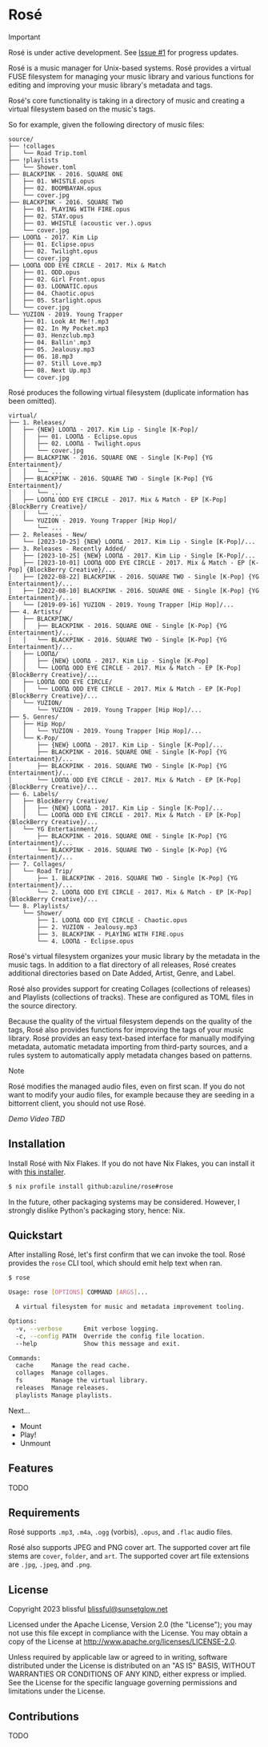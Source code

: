 # Rosé

> [!IMPORTANT]
> Rosé is under active development. See [Issue #1](https://github.com/azuline/rose/issues/1)
> for progress updates.

Rosé is a music manager for Unix-based systems. Rosé provides a virtual FUSE
filesystem for managing your music library and various functions for editing
and improving your music library's metadata and tags.

Rosé's core functionality is taking in a directory of music and creating a
virtual filesystem based on the music's tags.

So for example, given the following directory of music files:

```
source/
├── !collages
│   └── Road Trip.toml
├── !playlists
│   └── Shower.toml
├── BLACKPINK - 2016. SQUARE ONE
│   ├── 01. WHISTLE.opus
│   ├── 02. BOOMBAYAH.opus
│   └── cover.jpg
├── BLACKPINK - 2016. SQUARE TWO
│   ├── 01. PLAYING WITH FIRE.opus
│   ├── 02. STAY.opus
│   ├── 03. WHISTLE (acoustic ver.).opus
│   └── cover.jpg
├── LOOΠΔ - 2017. Kim Lip
│   ├── 01. Eclipse.opus
│   ├── 02. Twilight.opus
│   └── cover.jpg
├── LOOΠΔ ODD EYE CIRCLE - 2017. Mix & Match
│   ├── 01. ODD.opus
│   ├── 02. Girl Front.opus
│   ├── 03. LOONATIC.opus
│   ├── 04. Chaotic.opus
│   ├── 05. Starlight.opus
│   └── cover.jpg
└── YUZION - 2019. Young Trapper
    ├── 01. Look At Me!!.mp3
    ├── 02. In My Pocket.mp3
    ├── 03. Henzclub.mp3
    ├── 04. Ballin'.mp3
    ├── 05. Jealousy.mp3
    ├── 06. 18.mp3
    ├── 07. Still Love.mp3
    ├── 08. Next Up.mp3
    └── cover.jpg
```

Rosé produces the following virtual filesystem (duplicate information has been
omitted).

```
virtual/
├── 1. Releases/
│   ├── {NEW} LOOΠΔ - 2017. Kim Lip - Single [K-Pop]/
│   │   ├── 01. LOOΠΔ - Eclipse.opus
│   │   ├── 02. LOOΠΔ - Twilight.opus
│   │   └── cover.jpg
│   ├── BLACKPINK - 2016. SQUARE ONE - Single [K-Pop] {YG Entertainment}/
│   │   └── ...
│   ├── BLACKPINK - 2016. SQUARE TWO - Single [K-Pop] {YG Entertainment}/
│   │   └── ...
│   ├── LOOΠΔ ODD EYE CIRCLE - 2017. Mix & Match - EP [K-Pop] {BlockBerry Creative}/
│   │   └── ...
│   └── YUZION - 2019. Young Trapper [Hip Hop]/
│       └── ...
├── 2. Releases - New/
│   └── [2023-10-25] {NEW} LOOΠΔ - 2017. Kim Lip - Single [K-Pop]/...
├── 3. Releases - Recently Added/
│   ├── [2023-10-25] {NEW} LOOΠΔ - 2017. Kim Lip - Single [K-Pop]/...
│   ├── [2023-10-01] LOOΠΔ ODD EYE CIRCLE - 2017. Mix & Match - EP [K-Pop] {BlockBerry Creative}/...
│   ├── [2022-08-22] BLACKPINK - 2016. SQUARE TWO - Single [K-Pop] {YG Entertainment}/...
│   ├── [2022-08-10] BLACKPINK - 2016. SQUARE ONE - Single [K-Pop] {YG Entertainment}/...
│   └── [2019-09-16] YUZION - 2019. Young Trapper [Hip Hop]/...
├── 4. Artists/
│   ├── BLACKPINK/
│   │   ├── BLACKPINK - 2016. SQUARE ONE - Single [K-Pop] {YG Entertainment}/...
│   │   └── BLACKPINK - 2016. SQUARE TWO - Single [K-Pop] {YG Entertainment}/...
│   ├── LOOΠΔ/
│   │   ├── {NEW} LOOΠΔ - 2017. Kim Lip - Single [K-Pop]
│   │   └── LOOΠΔ ODD EYE CIRCLE - 2017. Mix & Match - EP [K-Pop] {BlockBerry Creative}/...
│   ├── LOOΠΔ ODD EYE CIRCLE/
│   │   └── LOOΠΔ ODD EYE CIRCLE - 2017. Mix & Match - EP [K-Pop] {BlockBerry Creative}/...
│   └── YUZION/
│       └── YUZION - 2019. Young Trapper [Hip Hop]/...
├── 5. Genres/
│   ├── Hip Hop/
│   │   └── YUZION - 2019. Young Trapper [Hip Hop]/...
│   └── K-Pop/
│       ├── {NEW} LOOΠΔ - 2017. Kim Lip - Single [K-Pop]/...
│       ├── BLACKPINK - 2016. SQUARE ONE - Single [K-Pop] {YG Entertainment}/...
│       ├── BLACKPINK - 2016. SQUARE TWO - Single [K-Pop] {YG Entertainment}/...
│       └── LOOΠΔ ODD EYE CIRCLE - 2017. Mix & Match - EP [K-Pop] {BlockBerry Creative}/...
├── 6. Labels/
│   ├── BlockBerry Creative/
│   │   ├── {NEW} LOOΠΔ - 2017. Kim Lip - Single [K-Pop]/...
│   │   └── LOOΠΔ ODD EYE CIRCLE - 2017. Mix & Match - EP [K-Pop] {BlockBerry Creative}/...
│   └── YG Entertainment/
│       ├── BLACKPINK - 2016. SQUARE ONE - Single [K-Pop] {YG Entertainment}/...
│       └── BLACKPINK - 2016. SQUARE TWO - Single [K-Pop] {YG Entertainment}/...
├── 7. Collages/
│   └── Road Trip/
│       ├── 1. BLACKPINK - 2016. SQUARE TWO - Single [K-Pop] {YG Entertainment}/...
│       └── 2. LOOΠΔ ODD EYE CIRCLE - 2017. Mix & Match - EP [K-Pop] {BlockBerry Creative}/...
└── 8. Playlists/
    └── Shower/
        ├── 1. LOOΠΔ ODD EYE CIRCLE - Chaotic.opus
        ├── 2. YUZION - Jealousy.mp3
        ├── 3. BLACKPINK - PLAYING WITH FIRE.opus
        └── 4. LOOΠΔ - Eclipse.opus
```

Rosé's virtual filesystem organizes your music library by the metadata in the
music tags. In addition to a flat directory of all releases, Rosé creates
additional directories based on Date Added, Artist, Genre, and Label.

Rosé also provides support for creating Collages (collections of releases) and
Playlists (collections of tracks). These are configured as TOML files in the
source directory.

Because the quality of the virtual filesystem depends on the quality of the
tags, Rosé also provides functions for improving the tags of your music
library. Rosé provides an easy text-based interface for manually modifying
metadata, automatic metadata importing from third-party sources, and a rules
system to automatically apply metadata changes based on patterns.

> [!NOTE]
> Rosé modifies the managed audio files, even on first scan. If you do not want
> to modify your audio files, for example because they are seeding in a
> bittorrent client, you should not use Rosé.

_Demo Video TBD_

## Installation

Install Rosé with Nix Flakes. If you do not have Nix Flakes, you can install it
with [this installer](https://github.com/DeterminateSystems/nix-installer).

```bash
$ nix profile install github:azuline/rose#rose
```

In the future, other packaging systems may be considered. However, I strongly
dislike Python's packaging story, hence: Nix.

## Quickstart

After installing Rosé, let's first confirm that we can invoke the tool. Rosé
provides the `rose` CLI tool, which should emit help text when ran.

```bash
$ rose

Usage: rose [OPTIONS] COMMAND [ARGS]...

  A virtual filesystem for music and metadata improvement tooling.

Options:
  -v, --verbose      Emit verbose logging.
  -c, --config PATH  Override the config file location.
  --help             Show this message and exit.

Commands:
  cache     Manage the read cache.
  collages  Manage collages.
  fs        Manage the virtual library.
  releases  Manage releases.
  playlists Manage playlists.
```

Next...

- Mount
- Play!
- Unmount

## Features

TODO

## Requirements

Rosé supports `.mp3`, `.m4a`, `.ogg` (vorbis), `.opus`, and `.flac` audio files.

Rosé also supports JPEG and PNG cover art. The supported cover art file stems
are `cover`, `folder`, and `art`. The supported cover art file extensions are
`.jpg`, `.jpeg`, and `.png`.

## License

Copyright 2023 blissful <blissful@sunsetglow.net>

Licensed under the Apache License, Version 2.0 (the "License"); you may not use
this file except in compliance with the License. You may obtain a copy of the
License at http://www.apache.org/licenses/LICENSE-2.0.

Unless required by applicable law or agreed to in writing, software distributed
under the License is distributed on an "AS IS" BASIS, WITHOUT WARRANTIES OR
CONDITIONS OF ANY KIND, either express or implied. See the License for the
specific language governing permissions and limitations under the License.

## Contributions

TODO

